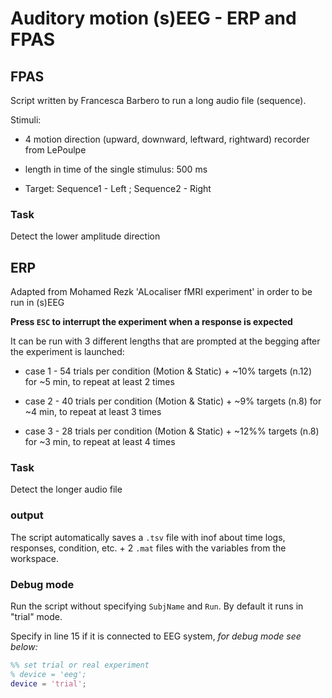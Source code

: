 # Auditory motion (s)EEG - ERP and FPAS



## FPAS

Script written by Francesca Barbero to run a long audio file (sequence).

Stimuli:

- 4 motion direction (upward, downward, leftward, rightward) recorder from LePoulpe

- length in time of the single stimulus: 500 ms

- Target: Sequence1 - Left ; Sequence2 - Right

### Task

Detect the lower amplitude direction

## ERP

Adapted from Mohamed Rezk 'ALocaliser fMRI experiment' in order to be run in (s)EEG

**Press `ESC` to interrupt the experiment when a response is expected**

It can be run with 3 different lengths that are prompted at the begging after the experiment is launched:

- case 1 - 54 trials per condition (Motion & Static) + ~10% targets (n.12) for ~5 min, to repeat at least 2 times

- case 2 - 40 trials per condition (Motion & Static) + ~9% targets (n.8) for ~4 min, to repeat at least 3 times

- case 3 - 28 trials per condition (Motion & Static) + ~12%% targets (n.8) for ~3 min, to repeat at least 4 times

### Task

Detect the longer audio file 

### output

The script automatically saves a `.tsv` file with inof about time logs, responses, condition, etc. + 2 `.mat` files with the variables from the workspace.

### Debug mode

Run the script without specifying `SubjName` and `Run`. By default it runs in "trial" mode.

Specify in line 15 if it is connected to EEG system, *for debug mode see below:*

```matlab
%% set trial or real experiment
% device = 'eeg';
device = 'trial';
```
